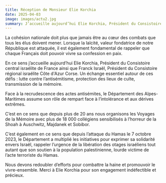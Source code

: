 ```yaml
---
title: Réception de Monsieur Elie Korchia
date: 2025-04-03
image: images/actu2.jpg
summary: J’accueille aujourd’hui Elie Korchia, Président du Consistoire central israélite de France ainsi que Franck Israël, Président du Consistoire régional israélite Côte d'Azur Corse.
---
```

La cohésion nationale doit plus que jamais être au cœur des combats que tous les élus doivent mener. Lorsque la laïcité, valeur fondatrice de notre République est attaquée, il est également fondamental de rappeler que chaque Français doit pouvoir vivre sa confession en paix. 

En ce sens j’accueille aujourd’hui Elie Korchia, Président du Consistoire central israélite de France ainsi que Franck Israël, Président du Consistoire régional israélite Côte d'Azur Corse. Un échange essentiel autour de ces défis : lutte contre l’antisémitisme, protection des lieux de culte, transmission de la mémoire.

Face à la recrudescence des actes antisémites, le Département des Alpes-Maritimes assume son rôle de rempart face à l’intolérance et aux dérives extrêmes.

C’est en ce sens que depuis plus de 20 ans nous organisons les Voyages de la Mémoire avec plus de 18 000 collégiens sensibilisés à l’horreur de la Shoah à Auschwitz, Majdanek et Sobibor.

C’est également en ce sens que depuis l’attaque du Hamas le 7 octobre 2023, le Département a multiplié les initiatives pour exprimer sa solidarité envers Israël, rappeler l’urgence de la libération des otages israéliens tout autant que son soutien à la population palestinienne, lourde victime de l’acte terroriste du Hamas. 

Nous devons redoubler d’efforts pour combattre la haine et promouvoir le vivre-ensemble. Merci à Elie Korchia pour son engagement indéfectible et précieux.
